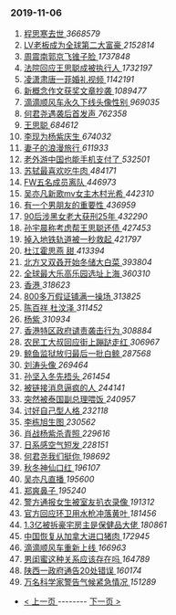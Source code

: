 ### 2019-11-06 
1. [ 程思寒去世 ](https://s.weibo.com/weibo?q=%23%E7%A8%8B%E6%80%9D%E5%AF%92%E5%8E%BB%E4%B8%96%23&Refer=top) *3668579*
1. [ LV老板成为全球第二大富豪 ](https://s.weibo.com/weibo?q=LV%E8%80%81%E6%9D%BF%E6%88%90%E4%B8%BA%E5%85%A8%E7%90%83%E7%AC%AC%E4%BA%8C%E5%A4%A7%E5%AF%8C%E8%B1%AA&Refer=top) *2152814*
1. [ 周震南郭京飞锥子脸 ](https://s.weibo.com/weibo?q=%23%E5%91%A8%E9%9C%87%E5%8D%97%E9%83%AD%E4%BA%AC%E9%A3%9E%E9%94%A5%E5%AD%90%E8%84%B8%23&Refer=top) *1737848*
1. [ 法院回应王思聪成被执行人 ](https://s.weibo.com/weibo?q=%23%E6%B3%95%E9%99%A2%E5%9B%9E%E5%BA%94%E7%8E%8B%E6%80%9D%E8%81%AA%E6%88%90%E8%A2%AB%E6%89%A7%E8%A1%8C%E4%BA%BA%23&Refer=top) *1732197*
1. [ 凌潇肃唐一菲婚礼视频 ](https://s.weibo.com/weibo?q=%23%E5%87%8C%E6%BD%87%E8%82%83%E5%94%90%E4%B8%80%E8%8F%B2%E5%A9%9A%E7%A4%BC%E8%A7%86%E9%A2%91%23&Refer=top) *1142191*
1. [ 新概念作文获奖文章抄袭 ](https://s.weibo.com/weibo?q=%23%E6%96%B0%E6%A6%82%E5%BF%B5%E4%BD%9C%E6%96%87%E8%8E%B7%E5%A5%96%E6%96%87%E7%AB%A0%E6%8A%84%E8%A2%AD%23&Refer=top) *1089477*
1. [ 滴滴顺风车永久下线头像性别 ](https://s.weibo.com/weibo?q=%23%E6%BB%B4%E6%BB%B4%E9%A1%BA%E9%A3%8E%E8%BD%A6%E6%B0%B8%E4%B9%85%E4%B8%8B%E7%BA%BF%E5%A4%B4%E5%83%8F%E6%80%A7%E5%88%AB%23&Refer=top) *969035*
1. [ 何君尧遇袭后首发声 ](https://s.weibo.com/weibo?q=%23%E4%BD%95%E5%90%9B%E5%B0%A7%E9%81%87%E8%A2%AD%E5%90%8E%E9%A6%96%E5%8F%91%E5%A3%B0%23&Refer=top) *762358*
1. [ 王思聪 ](https://s.weibo.com/weibo?q=%E7%8E%8B%E6%80%9D%E8%81%AA&Refer=top) *684612*
1. [ 李现为杨紫庆生 ](https://s.weibo.com/weibo?q=%23%E6%9D%8E%E7%8E%B0%E4%B8%BA%E6%9D%A8%E7%B4%AB%E5%BA%86%E7%94%9F%23&Refer=top) *674032*
1. [ 妻子的浪漫旅行 ](https://s.weibo.com/weibo?q=%E5%A6%BB%E5%AD%90%E7%9A%84%E6%B5%AA%E6%BC%AB%E6%97%85%E8%A1%8C&Refer=top) *611933*
1. [ 老外游中国也能手机支付了 ](https://s.weibo.com/weibo?q=%23%E8%80%81%E5%A4%96%E6%B8%B8%E4%B8%AD%E5%9B%BD%E4%B9%9F%E8%83%BD%E6%89%8B%E6%9C%BA%E6%94%AF%E4%BB%98%E4%BA%86%23&Refer=top) *532501*
1. [ 苏轼最喜欢吃牛肉 ](https://s.weibo.com/weibo?q=%23%E8%8B%8F%E8%BD%BC%E6%9C%80%E5%96%9C%E6%AC%A2%E5%90%83%E7%89%9B%E8%82%89%23&Refer=top) *484171*
1. [ FW五名成员离队 ](https://s.weibo.com/weibo?q=%23FW%E4%BA%94%E5%90%8D%E6%88%90%E5%91%98%E7%A6%BB%E9%98%9F%23&Refer=top) *446973*
1. [ 吴亦凡新歌mv女主木村光希 ](https://s.weibo.com/weibo?q=%23%E5%90%B4%E4%BA%A6%E5%87%A1%E6%96%B0%E6%AD%8Cmv%E5%A5%B3%E4%B8%BB%E6%9C%A8%E6%9D%91%E5%85%89%E5%B8%8C%23&Refer=top) *442310*
1. [ 有一个男朋友的重要性 ](https://s.weibo.com/weibo?q=%23%E6%9C%89%E4%B8%80%E4%B8%AA%E7%94%B7%E6%9C%8B%E5%8F%8B%E7%9A%84%E9%87%8D%E8%A6%81%E6%80%A7%23&Refer=top) *436959*
1. [ 90后涉黑女老大获刑25年 ](https://s.weibo.com/weibo?q=%2390%E5%90%8E%E6%B6%89%E9%BB%91%E5%A5%B3%E8%80%81%E5%A4%A7%E8%8E%B7%E5%88%9125%E5%B9%B4%23&Refer=top) *432290*
1. [ 孙宇晨称考虑帮王思聪还债 ](https://s.weibo.com/weibo?q=%23%E5%AD%99%E5%AE%87%E6%99%A8%E7%A7%B0%E8%80%83%E8%99%91%E5%B8%AE%E7%8E%8B%E6%80%9D%E8%81%AA%E8%BF%98%E5%80%BA%23&Refer=top) *427453*
1. [ 掉入地铁轨道被一秒救起 ](https://s.weibo.com/weibo?q=%23%E6%8E%89%E5%85%A5%E5%9C%B0%E9%93%81%E8%BD%A8%E9%81%93%E8%A2%AB%E4%B8%80%E7%A7%92%E6%95%91%E8%B5%B7%23&Refer=top) *421797*
1. [ 杜江霍思燕 甜 ](https://s.weibo.com/weibo?q=%E6%9D%9C%E6%B1%9F%E9%9C%8D%E6%80%9D%E7%87%95%20%E7%94%9C&Refer=top) *413394*
1. [ 北方又双叒开始冬储大白菜 ](https://s.weibo.com/weibo?q=%23%E5%8C%97%E6%96%B9%E5%8F%88%E5%8F%8C%E5%8F%92%E5%BC%80%E5%A7%8B%E5%86%AC%E5%82%A8%E5%A4%A7%E7%99%BD%E8%8F%9C%23&Refer=top) *393804*
1. [ 全球最大乐高乐园选址上海 ](https://s.weibo.com/weibo?q=%23%E5%85%A8%E7%90%83%E6%9C%80%E5%A4%A7%E4%B9%90%E9%AB%98%E4%B9%90%E5%9B%AD%E9%80%89%E5%9D%80%E4%B8%8A%E6%B5%B7%23&Refer=top) *360310*
1. [ 香港 ](https://s.weibo.com/weibo?q=%E9%A6%99%E6%B8%AF&Refer=top) *318623*
1. [ 800多万假证铺满一操场 ](https://s.weibo.com/weibo?q=%23800%E5%A4%9A%E4%B8%87%E5%81%87%E8%AF%81%E9%93%BA%E6%BB%A1%E4%B8%80%E6%93%8D%E5%9C%BA%23&Refer=top) *313825*
1. [ 陈百祥 杜汶泽 ](https://s.weibo.com/weibo?q=%E9%99%88%E7%99%BE%E7%A5%A5%20%E6%9D%9C%E6%B1%B6%E6%B3%BD&Refer=top) *311452*
1. [ 杨紫 ](https://s.weibo.com/weibo?q=%E6%9D%A8%E7%B4%AB&Refer=top) *310934*
1. [ 香港特区政府谴责袭击行为 ](https://s.weibo.com/weibo?q=%23%E9%A6%99%E6%B8%AF%E7%89%B9%E5%8C%BA%E6%94%BF%E5%BA%9C%E8%B0%B4%E8%B4%A3%E8%A2%AD%E5%87%BB%E8%A1%8C%E4%B8%BA%23&Refer=top) *308884*
1. [ 农民工大叔回应街上蹦跶走红 ](https://s.weibo.com/weibo?q=%23%E5%86%9C%E6%B0%91%E5%B7%A5%E5%A4%A7%E5%8F%94%E5%9B%9E%E5%BA%94%E8%A1%97%E4%B8%8A%E8%B9%A6%E8%B7%B6%E8%B5%B0%E7%BA%A2%23&Refer=top) *306967*
1. [ 鲸鱼监狱放归最后一批白鲸 ](https://s.weibo.com/weibo?q=%E9%B2%B8%E9%B1%BC%E7%9B%91%E7%8B%B1%E6%94%BE%E5%BD%92%E6%9C%80%E5%90%8E%E4%B8%80%E6%89%B9%E7%99%BD%E9%B2%B8&Refer=top) *287568*
1. [ 刘涛头像 ](https://s.weibo.com/weibo?q=%23%E5%88%98%E6%B6%9B%E5%A4%B4%E5%83%8F%23&Refer=top) *269464*
1. [ 孙坚入冬先捂头 ](https://s.weibo.com/weibo?q=%23%E5%AD%99%E5%9D%9A%E5%85%A5%E5%86%AC%E5%85%88%E6%8D%82%E5%A4%B4%23&Refer=top) *261454*
1. [ 被链接消息逼疯的人 ](https://s.weibo.com/weibo?q=%23%E8%A2%AB%E9%93%BE%E6%8E%A5%E6%B6%88%E6%81%AF%E9%80%BC%E7%96%AF%E7%9A%84%E4%BA%BA%23&Refer=top) *244141*
1. [ 突然被泰国副总理喂饭 ](https://s.weibo.com/weibo?q=%23%E7%AA%81%E7%84%B6%E8%A2%AB%E6%B3%B0%E5%9B%BD%E5%89%AF%E6%80%BB%E7%90%86%E5%96%82%E9%A5%AD%23&Refer=top) *240957*
1. [ 讨好自己型人格 ](https://s.weibo.com/weibo?q=%23%E8%AE%A8%E5%A5%BD%E8%87%AA%E5%B7%B1%E5%9E%8B%E4%BA%BA%E6%A0%BC%23&Refer=top) *232118*
1. [ 李栋旭生图 ](https://s.weibo.com/weibo?q=%23%E6%9D%8E%E6%A0%8B%E6%97%AD%E7%94%9F%E5%9B%BE%23&Refer=top) *230562*
1. [ 肖战杨紫杀青照 ](https://s.weibo.com/weibo?q=%23%E8%82%96%E6%88%98%E6%9D%A8%E7%B4%AB%E6%9D%80%E9%9D%92%E7%85%A7%23&Refer=top) *229616*
1. [ 日系感空气短发 ](https://s.weibo.com/weibo?q=%23%E6%97%A5%E7%B3%BB%E6%84%9F%E7%A9%BA%E6%B0%94%E7%9F%AD%E5%8F%91%23&Refer=top) *228151*
1. [ 何君尧我们挺你 ](https://s.weibo.com/weibo?q=%23%E4%BD%95%E5%90%9B%E5%B0%A7%E6%88%91%E4%BB%AC%E6%8C%BA%E4%BD%A0%23&Refer=top) *198692*
1. [ 秋冬神仙口红 ](https://s.weibo.com/weibo?q=%23%E7%A7%8B%E5%86%AC%E7%A5%9E%E4%BB%99%E5%8F%A3%E7%BA%A2%23&Refer=top) *196107*
1. [ 吴亦凡直播 ](https://s.weibo.com/weibo?q=%E5%90%B4%E4%BA%A6%E5%87%A1%E7%9B%B4%E6%92%AD&Refer=top) *195600*
1. [ 郑爽鼻子 ](https://s.weibo.com/weibo?q=%23%E9%83%91%E7%88%BD%E9%BC%BB%E5%AD%90%23&Refer=top) *195240*
1. [ 警方通报女生被室友扒衣录像 ](https://s.weibo.com/weibo?q=%23%E8%AD%A6%E6%96%B9%E9%80%9A%E6%8A%A5%E5%A5%B3%E7%94%9F%E8%A2%AB%E5%AE%A4%E5%8F%8B%E6%89%92%E8%A1%A3%E5%BD%95%E5%83%8F%23&Refer=top) *191312*
1. [ 官方回应环卫用水枪冲落黄叶 ](https://s.weibo.com/weibo?q=%23%E5%AE%98%E6%96%B9%E5%9B%9E%E5%BA%94%E7%8E%AF%E5%8D%AB%E7%94%A8%E6%B0%B4%E6%9E%AA%E5%86%B2%E8%90%BD%E9%BB%84%E5%8F%B6%23&Refer=top) *181456*
1. [ 1.3亿被拆豪宅房主是保健品大佬 ](https://s.weibo.com/weibo?q=%231.3%E4%BA%BF%E8%A2%AB%E6%8B%86%E8%B1%AA%E5%AE%85%E6%88%BF%E4%B8%BB%E6%98%AF%E4%BF%9D%E5%81%A5%E5%93%81%E5%A4%A7%E4%BD%AC%23&Refer=top) *180861*
1. [ 中国恢复从加拿大进口猪肉 ](https://s.weibo.com/weibo?q=%E4%B8%AD%E5%9B%BD%E6%81%A2%E5%A4%8D%E4%BB%8E%E5%8A%A0%E6%8B%BF%E5%A4%A7%E8%BF%9B%E5%8F%A3%E7%8C%AA%E8%82%89&Refer=top) *172945*
1. [ 滴滴顺风车重新上线 ](https://s.weibo.com/weibo?q=%23%E6%BB%B4%E6%BB%B4%E9%A1%BA%E9%A3%8E%E8%BD%A6%E9%87%8D%E6%96%B0%E4%B8%8A%E7%BA%BF%23&Refer=top) *166963*
1. [ 男闺蜜这种关系应该存在吗 ](https://s.weibo.com/weibo?q=%23%E7%94%B7%E9%97%BA%E8%9C%9C%E8%BF%99%E7%A7%8D%E5%85%B3%E7%B3%BB%E5%BA%94%E8%AF%A5%E5%AD%98%E5%9C%A8%E5%90%97%23&Refer=top) *164789*
1. [ 陕西一政府通告20处错误 ](https://s.weibo.com/weibo?q=%E9%99%95%E8%A5%BF%E4%B8%80%E6%94%BF%E5%BA%9C%E9%80%9A%E5%91%8A20%E5%A4%84%E9%94%99%E8%AF%AF&Refer=top) *160174*
1. [ 万名科学家警告气候紧急情况 ](https://s.weibo.com/weibo?q=%23%E4%B8%87%E5%90%8D%E7%A7%91%E5%AD%A6%E5%AE%B6%E8%AD%A6%E5%91%8A%E6%B0%94%E5%80%99%E7%B4%A7%E6%80%A5%E6%83%85%E5%86%B5%23&Refer=top) *151289* 

- [ < 上一页 ](https://github.com/able8/weibo-hot-record/blob/master/2019-11-05.md) -------- [ 下一页 > ](https://github.com/able8/weibo-hot-record/blob/master/2019-11-07.md)